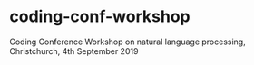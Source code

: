 # coding-conf-workshop
Coding Conference Workshop on natural language processing, Christchurch, 4th September 2019
